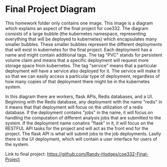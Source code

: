 # Final Project Diagram
This homework folder only contains one image. This image is a diagram which explains an aspect of the final project for coe332. The diagram consists of a large bubble (the kubernetes namespace, representing everything that will be deployed to kubernetes) which encapsulates many smaller bubbles. These smaller bubbles represent the different deployments that will exist in kubernetes for the final project. Each deployment has a name and might contain additional tags. The tag "PVC" stands for persistent volume claim and means that a specific deployment will request more storage space from kubernetes. The tag "service" means that a particular deployment will have a service also deployed for it. The service will make it so that we can easily access a particular type of deployment, regardless of how many copies of that deployment there might be in the kubernetes system. 

In this diagram there are workers, flask APIs, Redis databases, and a UI. Beginning with the Redis database, any deployment with the name "redis" in it means that that deployment will focus on the utilization of a redis database. If the deployment contains "jobs" in the name, it will focus on handling the computation of different analysis jobs that are submitted to the system. If the deployment name conatins "flask" in it, it will focus on the RESTFUL API tasks for the project and will act as the front end for the project. The flask API is what will submit jobs to the job deployments. Lastly there is the UI deployment, which will contain a user interface for users of the system.







Link to final project: https://github.com/Randy-Hodges/coe332-Final-Project
